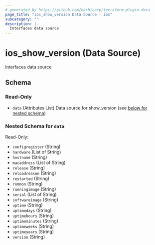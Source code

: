 ```yaml
---
# generated by https://github.com/hashicorp/terraform-plugin-docs
page_title: "ios_show_version Data Source - ios"
subcategory: ""
description: |-
  Interfaces data source
---
```


# ios_show_version (Data Source)

Interfaces data source



<!-- schema generated by tfplugindocs -->
## Schema

### Read-Only

- `data` (Attributes List) Data source for show_version (see [below for nested schema](#nestedatt--data))

<a id="nestedatt--data"></a>
### Nested Schema for `data`

Read-Only:

- `configregister` (String)
- `hardware` (List of String)
- `hostname` (String)
- `macaddress` (List of String)
- `release` (String)
- `reloadreason` (String)
- `restarted` (String)
- `rommon` (String)
- `runningimage` (String)
- `serial` (List of String)
- `softwareimage` (String)
- `uptime` (String)
- `uptimedays` (String)
- `uptimehours` (String)
- `uptimeminutes` (String)
- `uptimeweeks` (String)
- `uptimeyears` (String)
- `version` (String)

